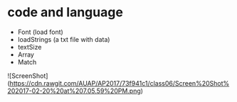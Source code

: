 # code and language

- Font (load font)
- loadStrings (a txt file with data)
- textSize
- Array
- Match

![ScreenShot] (https://cdn.rawgit.com/AUAP/AP2017/73f941c1/class06/Screen%20Shot%202017-02-20%20at%207.05.59%20PM.png)
